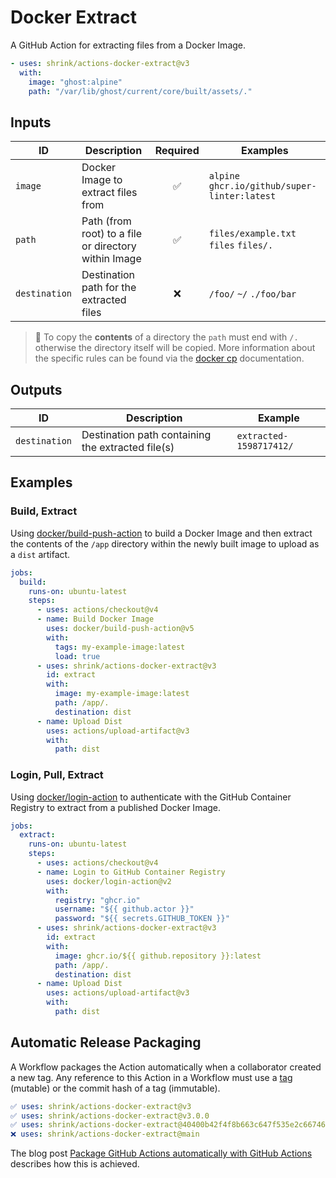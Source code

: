 # Docker Extract

A GitHub Action for extracting files from a Docker Image.

```yaml
- uses: shrink/actions-docker-extract@v3
  with:
    image: "ghost:alpine"
    path: "/var/lib/ghost/current/core/built/assets/."
```

## Inputs

| ID            | Description                                          | Required | Examples                                      |
| ------------- | ---------------------------------------------------- | :------: | --------------------------------------------- |
| `image`       | Docker Image to extract files from                   |    ✅    | `alpine` `ghcr.io/github/super-linter:latest` |
| `path`        | Path (from root) to a file or directory within Image |    ✅    | `files/example.txt` `files` `files/.`         |
| `destination` | Destination path for the extracted files             |    ❌    | `/foo/` `~/` `./foo/bar`                      |

> :paperclip: To copy the **contents** of a directory the `path` must end with
> `/.` otherwise the directory itself will be copied. More information about the
> specific rules can be found via the [docker cp][docker-cp] documentation.

## Outputs

| ID            | Description                                       | Example                  |
| ------------- | ------------------------------------------------- | ------------------------ |
| `destination` | Destination path containing the extracted file(s) | `extracted-1598717412/` |

## Examples

### Build, Extract

Using [docker/build-push-action][build-push-action] to build a Docker
Image and then extract the contents of the `/app` directory within the newly
built image to upload as a `dist` artifact.

```yaml
jobs:
  build:
    runs-on: ubuntu-latest
    steps:
      - uses: actions/checkout@v4
      - name: Build Docker Image
        uses: docker/build-push-action@v5
        with:
          tags: my-example-image:latest
          load: true
      - uses: shrink/actions-docker-extract@v3
        id: extract
        with:
          image: my-example-image:latest
          path: /app/.
          destination: dist
      - name: Upload Dist
        uses: actions/upload-artifact@v3
        with:
          path: dist
```

### Login, Pull, Extract

Using [docker/login-action][login-action] to authenticate with the GitHub
Container Registry to extract from a published Docker Image.

```yaml
jobs:
  extract:
    runs-on: ubuntu-latest
    steps:
      - uses: actions/checkout@v4
      - name: Login to GitHub Container Registry
        uses: docker/login-action@v2
        with:
          registry: "ghcr.io"
          username: "${{ github.actor }}"
          password: "${{ secrets.GITHUB_TOKEN }}"
      - uses: shrink/actions-docker-extract@v3
        id: extract
        with:
          image: ghcr.io/${{ github.repository }}:latest
          path: /app/.
          destination: dist
      - name: Upload Dist
        uses: actions/upload-artifact@v3
        with:
          path: dist
```

## Automatic Release Packaging

A Workflow packages the Action automatically when a collaborator created a new
tag. Any reference to this Action in a Workflow must use a [tag][tags] (mutable)
or the commit hash of a tag (immutable).

```yaml
✅ uses: shrink/actions-docker-extract@v3
✅ uses: shrink/actions-docker-extract@v3.0.0
✅ uses: shrink/actions-docker-extract@40400b42f4f8b663c647f535e2c6674658e39fc6
❌ uses: shrink/actions-docker-extract@main
```

The blog post
[Package GitHub Actions automatically with GitHub Actions][blog/package-automatically]
describes how this is achieved.

[build-push-action]: https://github.com/docker/build-push-action
[login-action]: https://github.com/docker/login-action
[docker-cp]: https://docs.docker.com/engine/reference/commandline/cp/#extended-description
[tags]: https://github.com/shrink/actions-docker-extract/tags
[blog/package-automatically]: https://medium.com/prompt/package-github-actions-automatically-with-github-actions-a70b9f7bae4
